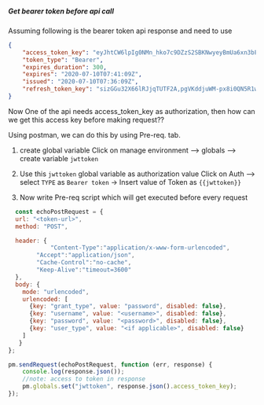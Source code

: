 


##### Get bearer token before api call

Assuming following is the bearer token api response and need to use 

```json
{
    "access_token_key": "eyJhtCW6lpIg0NMn_hko7c9DZzS2SBKNwyeyBmUa6xn3bFyAtCIOMnh86dfOQcOZGd429xPMqDxPiGRrONpGV7llUmwY4RVAmXaaT0oX6Mo.vuuYtNT28CzrZHdZ.q3BTx9cC11F6FCaBys7QDsVaTQPERU8lCvLdym9wV-Z-u-RNbw8QNSgAPUgZCOfyWGNusG_M6FxF4jI7GOhuSBwz2xqGwk6_5qO3UxGcQfJ9bv3rQ48bHD0fFCWwCWvID9K58pKGXT2UkE8Hau4KK7dFffPY3lZq7Qj2tBqbseMOl_EBhdD-pfgjkWsna-peFdmnXcrnXyZqHeFrFisSFadhCMHUOJ1h3bKP0EWtUoQgaCMqn7QUDPekKw_LJ2252-lAsjHU15SLuw64B8zPgmo0MOl4HjE67h4ywwGOb7xThYTSKIKicfkJ1KmgX9QQ3SGP_iuaG413pqv9kiNeQ_uxP0grSY5Ffzz6bUewJAJMiZDBNoJ5ItliNu8WSPQ6TNsztmiMJEF7JuYzxEstrMZHsuQoj8sZX-8TUA3i4wUqVFJakRNjhy0Z4sBqCYsGGo7bYJzgUA.VBHlZQF3lZgdMTHGKo2Y4w",
    "token_type": "Bearer",
    "expires_duration": 300,
    "expires": "2020-07-10T07:41:09Z",
    "issued": "2020-07-10T07:36:09Z",
    "refresh_token_key": "sizGGu32X66lRJjqTUTF2A,pgVKddjuWM-px8i0QN5R1w"
}
```

Now One of the api needs access_token_key as authorization, then how can we get this access key before making request??

Using postman, we can do this by using Pre-req. tab.

1. create global variable
   Click on manage environment --> globals --> create variable `jwttoken`
  
2. Use this `jwttoken` global variable as authorization value 
    Click on Auth --> select `TYPE` as `Bearer token` -> Insert value of Token as `{{jwttoken}}`
   
3. Now write Pre-req script which will get executed before every request

```javascript
  const echoPostRequest = {
  url: "<token-url>",
  method: "POST",

  header: {
      	    "Content-Type":"application/x-www-form-urlencoded",
	    "Accept":"application/json",
	    "Cache-Control":"no-cache",
	    "Keep-Alive":"timeout=3600"
  },
  body: {
    mode: "urlencoded",
    urlencoded: [
	  {key: "grant_type", value: "password", disabled: false},
	  {key: "username", value: "<username>", disabled: false},
	  {key: "password", value: "<password>", disabled: false},
	  {key: "user_type", value: "<if applicable>", disabled: false}
    ]
   }
};

pm.sendRequest(echoPostRequest, function (err, response) {
    console.log(response.json());
    //note: access to token in response
    pm.globals.set("jwttoken", response.json().access_token_key);
});





```
